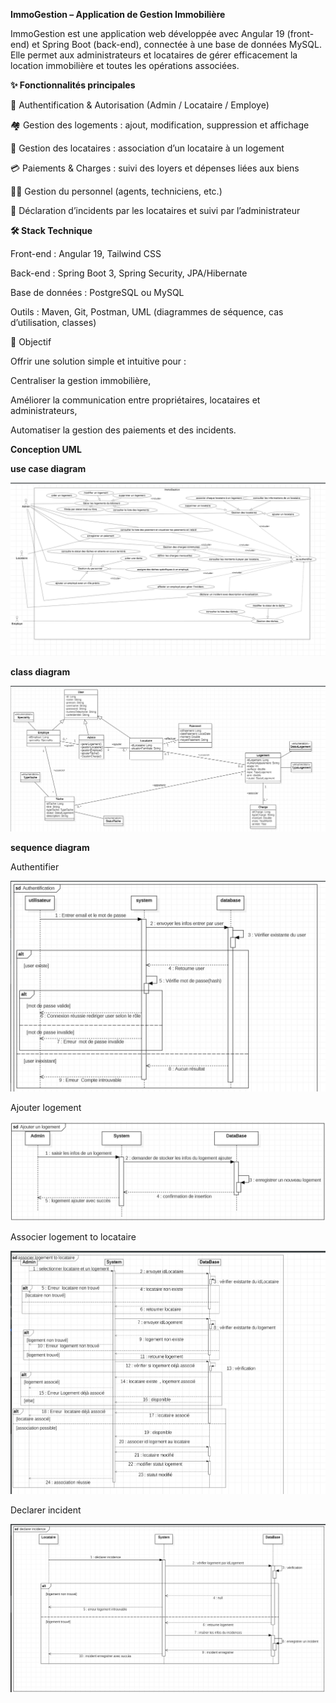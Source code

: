 **ImmoGestion – Application de Gestion Immobilière**

ImmoGestion est une application web développée avec Angular 19 (front-end) et Spring Boot  (back-end), connectée à une base de données MySQL.
Elle permet aux administrateurs et locataires de gérer efficacement la location immobilière et toutes les opérations associées.

**✨ Fonctionnalités principales**

🔐 Authentification & Autorisation (Admin / Locataire / Employe)

🏘️ Gestion des logements : ajout, modification, suppression et affichage

👥 Gestion des locataires : association d’un locataire à un logement

💳 Paiements & Charges : suivi des loyers et dépenses liées aux biens

👨‍🔧 Gestion du personnel (agents, techniciens, etc.)

📝 Déclaration d’incidents par les locataires et suivi par l’administrateur


**🛠️ Stack Technique**

Front-end : Angular 19, Tailwind CSS

Back-end : Spring Boot 3, Spring Security, JPA/Hibernate

Base de données : PostgreSQL ou MySQL

Outils : Maven, Git, Postman, UML (diagrammes de séquence, cas d’utilisation, classes)

🎯 Objectif

Offrir une solution simple et intuitive pour :

Centraliser la gestion immobilière,

Améliorer la communication entre propriétaires, locataires et administrateurs,

Automatiser la gestion des paiements et des incidents.
 

   


**Conception UML**

**use case diagram**

![use case diagram](UML/use-case.png)

**class diagram**

![class diagram](UML/class-diagram.png)

**sequence diagram**

Authentifier

![auth diagram](UML/authentification.png)

Ajouter logement

![ajouter_logement diagram](UML/ajouter_logement.png)

Associer logement to locataire

![association diagram](UML/association.png)

Declarer incident

![declarer_incident diagram](UML/incidences.png)